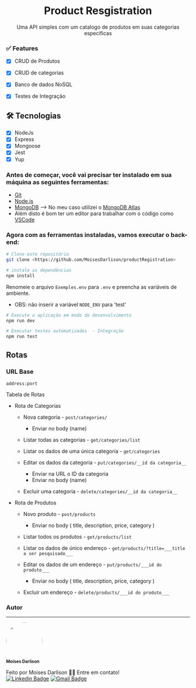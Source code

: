 <h1 align="center">Product Resgistration</h1>

<p align="center"> Uma API simples com um catalogo de produtos em suas categorias especificas</p>

### ✅ Features

- [x] CRUD de Produtos
- [x] CRUD de categorias
- [x] Banco de dados NoSQL
- [x] Testes de Integração


## 🛠 Tecnologias
- [x] NodeJs
- [x] Express
- [x] Mongoose
- [x] Jest
- [x] Yup

### Antes de começar, você vai precisar ter instalado em sua máquina as seguintes ferramentas:
- [Git](https://git-scm.com)
- [Node.js](https://nodejs.org/en/)
- [MongoDB](https://www.mongodb.com) --> No meu caso utilizei o [MongoDB Atlas](https://www.mongodb.com/cloud/atlas)
- Além disto é bom ter um editor para trabalhar com o código como [VSCode](https://code.visualstudio.com/)

### Agora com as ferramentas instaladas, vamos executar o back-end:

```bash
# Clone este repositório
git clone <https://github.com/MoisesDarlison/productRegistration>
```

```bash
# instale as dependências
npm install
```
Renomeie o arquivo `Exemples.env` para `.env`  e preencha as variáveis de ambiente.
- OBS: não inserir  a variável `NODE_ENV` para 'test'

```bash
# Execute a aplicação em modo de desenvolvimento
npm run dev
```
```bash
# Executar testes automatizados  - Integração
npm run test
```

## Rotas

### URL Base

 `address:port`

Tabela de Rotas

   * Rota de Categorias

      * Nova categoria - `post/categories/` 
        * Enviar no body (name)

      * Listar todas as categorias - `get/categories/list`

      * Listar os dados de uma única categoria - `get/categories`

      * Editar os dados da categoria - `put/categories/__id da categoria__`
        * Enviar na URL o ID da categoria
        * Enviar no body (name)

      * Excluir uma categoria - `delete/categories/__id da categoria__`

   * Rota de Produtos
      * Novo produto - `post/products`
        * Enviar no body ( title, description, price, category )

      * Listar todos os produtos - `get/products/list`

      * Listar os dados de único endereço - `get/products/?title=___title a ser pesquisado___` 

      * Editar os dados de um endereço - `put/products/___id do produto___`
        * Enviar no body ( title, description, price, category )

      * Excluir um endereço - `delete/products/___id do produto___`


### Autor
---

<a href="https://github.com/moisesdarlison/">
 <img style="border-radius: 50%;" src="https://avatars.githubusercontent.com/u/73721075?s=460&u=7e4e28d8f516b0b7e26b8f178b3ce56124c1b1ec&v=4" width="100px;" alt=""/>
 <br />
 <sub><b>Moises Darlison</b></sub></a> 


Feito por Moises Darlison 👋🏽 Entre em contato!</br>
 [![Linkedin Badge](https://img.shields.io/badge/-MoisesDarlison-blue?style=flat-square&logo=Linkedin&logoColor=white&link=https://www.linkedin.com/in/moises-darlison-12833259//)](https://www.linkedin.com/in/moises-darlison-12833259/)
[![Gmail Badge](https://img.shields.io/badge/-moisesdarlison91@gmail.com-c14438?style=flat-square&logo=Gmail&logoColor=white&link=mailto:moisesdarlison91@gmail.com)](mailto:moisesdarlison91@gmail.com)

